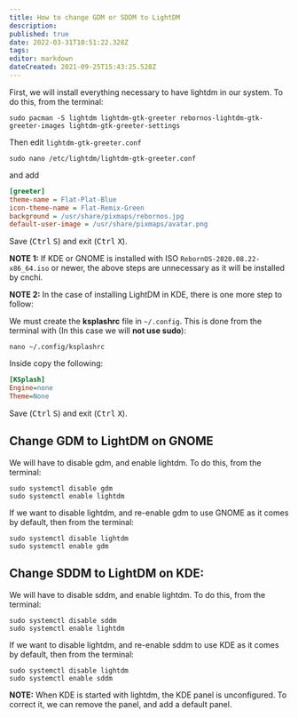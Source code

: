 ```yaml
---
title: How to change GDM or SDDM to LightDM
description: 
published: true
date: 2022-03-31T10:51:22.328Z
tags: 
editor: markdown
dateCreated: 2021-09-25T15:43:25.528Z
---
```


First, we will install everything necessary to have lightdm in our system. To do this, from the terminal:

```
sudo pacman -S lightdm lightdm-gtk-greeter rebornos-lightdm-gtk-greeter-images lightdm-gtk-greeter-settings
```

Then edit `lightdm-gtk-greeter.conf`
```
sudo nano /etc/lightdm/lightdm-gtk-greeter.conf
```
and add
```ini
[greeter]
theme-name = Flat-Plat-Blue
icon-theme-name = Flat-Remix-Green
background = /usr/share/pixmaps/rebornos.jpg
default-user-image = /usr/share/pixmaps/avatar.png
```
Save (<kbd>Ctrl</kbd> <kbd>S</kbd>) and exit (<kbd>Ctrl</kbd> <kbd>X</kbd>).

**NOTE 1:** If KDE or GNOME is installed with ISO `RebornOS-2020.08.22-x86_64.iso` or newer, the above steps are unnecessary as it will be installed by cnchi.

**NOTE 2:** In the case of installing LightDM in KDE, there is one more step to follow:

We must create the **ksplashrc** file in `~/.config`. This is done from the terminal with (In this case we will **not use sudo**):

```
nano ~/.config/ksplashrc
```

Inside copy the following:

```ini
[KSplash]
Engine=none
Theme=None
```

Save (<kbd>Ctrl</kbd> <kbd>S</kbd>) and exit (<kbd>Ctrl</kbd> <kbd>X</kbd>).
<br>
## Change GDM to LightDM on GNOME

We will have to disable gdm, and enable lightdm. To do this, from the terminal:

```
sudo systemctl disable gdm
sudo systemctl enable lightdm
```

If we want to disable lightdm, and re-enable gdm to use GNOME as it comes by default, then from the terminal:

```
sudo systemctl disable lightdm
sudo systemctl enable gdm
```

## Change SDDM to LightDM on KDE:

We will have to disable sddm, and enable lightdm. To do this, from the terminal:

```
sudo systemctl disable sddm
sudo systemctl enable lightdm
```

If we want to disable lightdm, and re-enable sddm to use KDE as it comes by default, then from the terminal:

```
sudo systemctl disable lightdm
sudo systemctl enable sddm
```

**NOTE:** When KDE is started with lightdm, the KDE panel is unconfigured. To correct it, we can remove the panel, and add a default panel.

